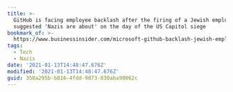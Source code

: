 ```yaml
---
title: >-
  GitHub is facing employee backlash after the firing of a Jewish employee who
  suggested 'Nazis are about' on the day of the US Capitol siege
bookmark_of: >-
  https://www.businessinsider.com/microsoft-github-backlash-jewish-employee-termination-2021-1
tags:
  - Tech
  - Nazis
date: '2021-01-13T14:48:47.676Z'
modified: '2021-01-13T14:48:47.676Z'
guid: 358a295b-b816-4fdd-9873-830aba90062c
---
```

 
